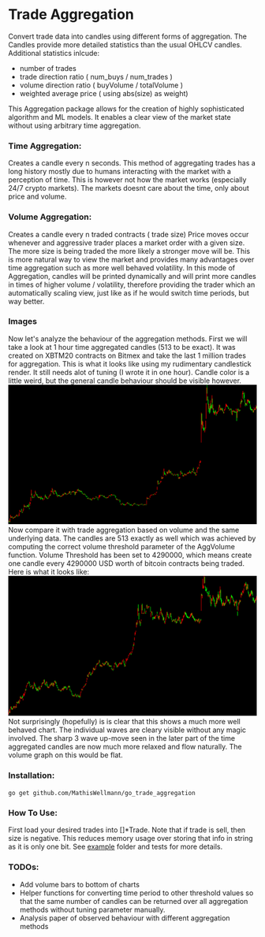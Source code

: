 # Trade Aggregation
Convert trade data into candles using different forms of aggregation.
The Candles provide more detailed statistics than the usual OHLCV candles.
Additional statistics inlcude:
- number of trades
- trade direction ratio ( num_buys / num_trades )
- volume direction ratio ( buyVolume / totalVolume )
- weighted average price ( using abs(size) as weight)

This Aggregation package allows for the creation of highly sophisticated algorithm and ML models.
It enables a clear view of the market state without using arbitrary time aggregation.

### Time Aggregation:
Creates a candle every n seconds.
This method of aggregating trades has a long history mostly due to humans interacting with the market with a perception of time.
This is however not how the market works (especially 24/7 crypto markets).
The markets doesnt care about the time, only about price and volume.

### Volume Aggregation:
Creates a candle every n traded contracts ( trade size)
Price moves occur whenever and aggressive trader places a market order with a given size.
The more size is being traded the more likely a stronger move will be.
This is more natural way to view the market and provides many advantages over time aggregation such as more well behaved volatility.
In this mode of Aggregation, candles will be printed dynamically and will print more candles in times of higher volume / volatility,
therefore providing the trader which an automatically scaling view, just like as if he would switch time periods, but way better.

### Images
Now let's analyze the behaviour of the aggregation methods. First we will take a look at 1 hour time aggregated
candles (513 to be exact). It was created on XBTM20 contracts on Bitmex and take the last 1 million trades for aggregation.
This is what it looks like using my rudimentary candlestick render. It still needs alot of tuning (I wrote it in one hour).
Candle color is a little weird, but the general candle behaviour should be visible however.
![agg_time_1h](img/agg_time_h1.png)
Now compare it with trade aggregation based on volume and the same underlying data. 
The candles are 513 exactly as well which was achieved by computing the correct volume threshold parameter of the AggVolume function.
Volume Threshold has been set to 4290000, which means create one candle every 4290000 USD worth of bitcoin contracts being traded.
Here is what it looks like:
![agg_volume_4290000](img/agg_volume_4290000.000000.png)
Not surprisingly (hopefully) is is clear that this shows a much more well behaved chart. 
The individual waves are cleary visible without any magic involved.
The sharp 3 wave up-move seen in the later part of the time aggregated candles are now much more relaxed and flow naturally.
The volume graph on this would be flat.

### Installation:
``
go get github.com/MathisWellmann/go_trade_aggregation
``

### How To Use:
First load your desired trades into []*Trade. Note that if trade is sell, then size is negative. 
This reduces memory usage over storing that info in string as it is only one bit.
See [example](example) folder and tests for more details.

### TODOs:
- Add volume bars to bottom of charts
- Helper functions for converting time period to other threshold values so that the same number of candles can be
returned over all aggregation methods without tuning parameter manually.
- Analysis paper of observed behaviour with different aggregation methods
